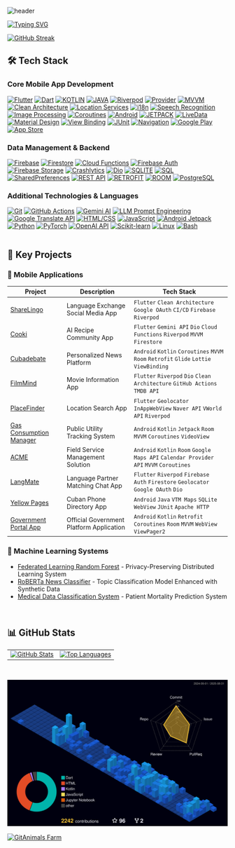 <!--suppress HtmlDeprecatedAttribute -->
![header](https://capsule-render.vercel.app/api?type=waving&color=gradient&height=300&section=header&text=Hi,+I'm+a+Software+Engineer!+🚀&fontSize=45&animation=fadeIn&fontAlignY=38&desc=&descAlignY=51&descAlign=62)


[![Typing SVG](https://readme-typing-svg.herokuapp.com?color=%230077B5&size=24&width=600&height=45&lines=Welcome+to+my+profile!;I'm+Daehan%2C+innovating+digital+solutions)](https://git.io/typing-svg)

[![GitHub Streak](https://github-readme-streak-stats-alpha-ashy-17.vercel.app?user=daehan-lim&theme=transparent&exclude_days=Sun%2CSat)](https://git.io/streak-stats)

## 🛠️ Tech Stack

### Core Mobile App Development
[![Flutter](https://img.shields.io/badge/Flutter-02569B?style=for-the-badge&logo=flutter&logoColor=white)](https://flutter.dev)
[![Dart](https://img.shields.io/badge/Dart-0175C2?style=for-the-badge&logo=dart&logoColor=white)](https://dart.dev/)
[![KOTLIN](https://img.shields.io/badge/KOTLIN-7F52FF?logo=KOTLIN&logoColor=white&style=for-the-badge)](https://kotlinlang.org)
[![JAVA](https://img.shields.io/badge/JAVA-ED8B00?style=for-the-badge&logo=openjdk&logoColor=white)](https://www.java.com)
[![Riverpod](https://img.shields.io/badge/Riverpod-02569B?style=for-the-badge)](https://riverpod.dev/)
[![Provider](https://img.shields.io/badge/Provider-02569B?style=for-the-badge)](https://pub.dev/packages/provider)
[![MVVM](https://img.shields.io/badge/MVVM-ed9242?style=for-the-badge)](https://developer.android.com/topic/architecture)
[![Clean Architecture](https://img.shields.io/badge/Clean_Architecture-4CAF50?style=for-the-badge)](https://blog.cleancoder.com/uncle-bob/2012/08/13/the-clean-architecture.html)
[![Location Services](https://img.shields.io/badge/Location_Services-4285F4?style=for-the-badge&logo=google-maps&logoColor=white)](https://developers.google.com/maps/documentation)
[![i18n](https://img.shields.io/badge/i18n_Internationalization-FF6B6B?style=for-the-badge)](https://flutter.dev/docs/development/accessibility-and-localization/internationalization)
[![Speech Recognition](https://img.shields.io/badge/Speech_Recognition-9C27B0?style=for-the-badge)](https://pub.dev/packages/speech_to_text)
[![Image Processing](https://img.shields.io/badge/Image_Processing-FF9800?style=for-the-badge)](https://pub.dev/packages/image)
[![Coroutines](https://img.shields.io/badge/Coroutines-7E57C2?style=for-the-badge)](https://kotlinlang.org/docs/coroutines-overview.html)
[![Android](https://img.shields.io/badge/Android-3DDC84?logo=Android&logoColor=white&style=for-the-badge)](https://developer.android.com)
[![JETPACK](https://img.shields.io/badge/Jetpack-6b52bf?style=for-the-badge&logo=android&logoColor=white)](https://developer.android.com/jetpack)
[![LiveData](https://img.shields.io/badge/LiveData-1976D2?style=for-the-badge)](https://developer.android.com/topic/libraries/architecture/livedata)
[![Material Design](https://img.shields.io/badge/Material%20Design-757575?logo=Material-Design&logoColor=white&style=for-the-badge)](https://m3.material.io)
[![View Binding](https://img.shields.io/badge/View_Binding-00BFA5?style=for-the-badge)](https://developer.android.com/topic/libraries/view-binding)
[![JUnit](https://img.shields.io/badge/JUnit-25A162?style=for-the-badge&logo=junit5&logoColor=white)](https://junit.org)
[![Navigation](https://img.shields.io/badge/Navigation-6200EE?style=for-the-badge&logo=android&logoColor=white)](https://developer.android.com/guide/navigation)
[![Google Play](https://img.shields.io/badge/Google_Play-414141?style=for-the-badge&logo=google-play&logoColor=white)](https://play.google.com/console)
[![App Store](https://img.shields.io/badge/App_Store-007AFF?style=for-the-badge&logo=apple&logoColor=white)](https://developer.apple.com/app-store/)

### Data Management & Backend
[![Firebase](https://img.shields.io/badge/Firebase-FFCA28?style=for-the-badge&logo=firebase&logoColor=black)](https://firebase.google.com/)
[![Firestore](https://img.shields.io/badge/Firestore-FFCA28?style=for-the-badge&logo=firebase&logoColor=black)](https://firebase.google.com/products/firestore)
[![Cloud Functions](https://img.shields.io/badge/Firebase_Cloud_Functions-4285F4?style=for-the-badge&logo=google-cloud&logoColor=white)](https://firebase.google.com/products/functions)
[![Firebase Auth](https://img.shields.io/badge/Firebase_Auth-FFCA28?style=for-the-badge&logo=firebase&logoColor=black)](https://firebase.google.com/products/auth)
[![Firebase Storage](https://img.shields.io/badge/Firebase_Storage-FFCA28?style=for-the-badge&logo=firebase&logoColor=black)](https://firebase.google.com/products/storage)
[![Crashlytics](https://img.shields.io/badge/Crashlytics-FFCA28?style=for-the-badge&logo=firebase&logoColor=black)](https://firebase.google.com/products/crashlytics)
[![Dio](https://img.shields.io/badge/Dio-02569B?style=for-the-badge)](https://pub.dev/packages/dio)
[![SQLITE](https://img.shields.io/badge/SQLite-003B57?logo=SQLite&logoColor=white&style=for-the-badge)](https://www.sqlite.org)
[![SQL](https://img.shields.io/badge/SQL-4479A1?style=for-the-badge&logo=sql&logoColor=white)](https://www.sqlite.org)
[![SharedPreferences](https://img.shields.io/badge/SharedPreferences-4CAF50?style=for-the-badge)](https://developer.android.com/training/data-storage/shared-preferences)
[![REST API](https://img.shields.io/badge/REST_API-1E90FF?style=for-the-badge)](https://restfulapi.net)
[![RETROFIT](https://img.shields.io/badge/retrofit-67b586?logo=square&logoColor=white&style=for-the-badge)](https://square.github.io/retrofit)
[![ROOM](https://img.shields.io/badge/Room-003B57?style=for-the-badge&logo=android&logoColor=white)](https://developer.android.com/training/data-storage/room)
[![PostgreSQL](https://img.shields.io/badge/PostgreSQL-4169E1?style=for-the-badge&logo=postgresql&logoColor=white)](https://www.postgresql.org)

### Additional Technologies & Languages
[![Git](https://img.shields.io/badge/Git-F05032?style=for-the-badge&logo=git&logoColor=white)](https://git-scm.com)
[![GitHub Actions](https://img.shields.io/badge/GitHub_Actions-2088FF?style=for-the-badge&logo=github-actions&logoColor=white)](https://github.com/features/actions)
[![Gemini AI](https://img.shields.io/badge/Gemini_AI-4285F4?style=for-the-badge&logo=google&logoColor=white)](https://ai.google.dev/)
[![LLM Prompt Engineering](https://img.shields.io/badge/LLM_Prompt_Engineering-FF6B35?style=for-the-badge)](https://platform.openai.com/docs/guides/prompt-engineering)
[![Google Translate API](https://img.shields.io/badge/Google_Translate_API-4285F4?style=for-the-badge&logo=google-translate&logoColor=white)](https://cloud.google.com/translate)
[![HTML/CSS](https://img.shields.io/badge/HTML/CSS-E34F26?style=for-the-badge&logo=html5&logoColor=white)](https://developer.mozilla.org/en-US/docs/Web/HTML)
[![JavaScript](https://img.shields.io/badge/JavaScript-F7DF1E?style=for-the-badge&logo=javascript&logoColor=black)](https://developer.mozilla.org/en-US/docs/Web/JavaScript)
[![Android Jetpack](https://img.shields.io/badge/Android_Jetpack-6b52bf?style=for-the-badge&logo=android&logoColor=white)](https://developer.android.com/jetpack)
[![Python](https://img.shields.io/badge/Python-3776AB?style=for-the-badge&logo=python&logoColor=white)](https://www.python.org)
[![PyTorch](https://img.shields.io/badge/PyTorch-EE4C2C?style=for-the-badge&logo=pytorch&logoColor=white)](https://pytorch.org/)
[![OpenAI API](https://img.shields.io/badge/OpenAI-API-412991?style=for-the-badge&logo=openai&logoColor=white)](https://platform.openai.com/)
[![Scikit-learn](https://img.shields.io/badge/Scikit--learn-F7931E?style=for-the-badge&logo=scikit-learn&logoColor=white)](https://scikit-learn.org/)
[![Linux](https://img.shields.io/badge/Linux-FCC624?style=for-the-badge&logo=linux&logoColor=black)](https://www.linux.org/)
[![Bash](https://img.shields.io/badge/Bash-4EAA25?style=for-the-badge&logo=gnu-bash&logoColor=white)](https://www.gnu.org/software/bash/)
<br>

<span style="display: block; height: 1px;"></span>
## 📂 Key Projects

### 📱 Mobile Applications

| Project | Description | Tech Stack |
|---------|-------------|------------|
| [ShareLingo](https://github.com/zero-to-one-flutter/flutter-share-lingo) | Language Exchange Social Media App | `Flutter` `Clean Architecture` `Google OAuth` `CI/CD` `Firebase` `Riverpod` |
| [Cooki](https://github.com/flutter-fantastic-four/cooki-app) | AI Recipe Community App | `Flutter` `Gemini API` `Dio` `Cloud Functions` `Riverpod` `MVVM` `Firestore` |
| [Cubadebate](https://github.com/daehan-lim/cubadebate-app) | Personalized News Platform | `Android` `Kotlin` `Coroutines` `MVVM` `Room` `Retrofit` `Glide` `Lottie` `ViewBinding` |
| [FilmMind](https://github.com/daehan-lim/flutter-film-mind-app) | Movie Information App | `Flutter` `Riverpod` `Dio` `Clean Architecture` `GitHub Actions` `TMDB API` |
| [PlaceFinder](https://github.com/daehan-lim/flutter-place-finder) | Location Search App | `Flutter` `Geolocator` `InAppWebView` `Naver API` `VWorld API` `Riverpod` |
| [Gas Consumption Manager](https://github.com/daehan-lim/gas-consumption-manager) | Public Utility Tracking System | `Android` `Kotlin` `Jetpack` `Room` `MVVM` `Coroutines` `VideoView` |
| [ACME](https://github.com/daehan-lim/acme) | Field Service Management Solution | `Android` `Kotlin` `Room` `Google Maps API` `Calendar Provider API` `MVVM` `Coroutines` |
| [LangMate](https://github.com/daehan-lim/langmate-app) | Language Partner Matching Chat App | `Flutter` `Riverpod` `Firebase Auth` `Firestore` `Geolocator` `Google OAuth` `Dio` |
| [Yellow Pages](https://github.com/daehan-lim/cuban-yellow-pages) | Cuban Phone Directory App | `Android` `Java` `VTM Maps` `SQLite` `WebView` `JUnit` `Apache HTTP` |
| [Government Portal App](https://github.com/daehan-lim/government-portal-app) | Official Government Platform Application | `Android` `Kotlin` `Retrofit` `Coroutines` `Room` `MVVM` `WebView` `ViewPager2` |

### 🔬 Machine Learning Systems
- [Federated Learning Random Forest](https://arxiv.org/abs/2407.19193) - Privacy-Preserving Distributed Learning System
- [RoBERTa News Classifier](https://github.com/daehan-lim/roberta-sport-news-classifier) - Topic Classification Model Enhanced with Synthetic Data
- [Medical Data Classification System](https://github.com/daehan-lim/associative-classifier-mortality-prediction) - Patient Mortality Prediction System

<br>

## 📊 GitHub Stats

<table align="center">
  <tr>
    <td>
      <a href="https://github.com/anuraghazra/github-readme-stats">
        <img src="https://vercel-eight-red-42.vercel.app/api?username=daehan-lim&show_icons=true&theme=transparent&include_all_commits=true" alt="GitHub Stats" width="400"/>
      </a>
    </td>
    <td>
      <a href="https://github.com/anuraghazra/github-readme-stats">
        <img src="https://github-readme-stats.vercel.app/api/top-langs/?username=daehan-lim&layout=compact&theme=transparent" alt="Top Languages" width="300"/>
      </a>
    </td>
  </tr>
</table>

<br>

![](./profile-3d-contrib/profile-night-view.svg)

<a href="https://github.com/devxb/gitanimals">
  <img src="https://render.gitanimals.org/farms/daehan-lim}" alt="GitAnimals Farm"/>
</a>

<br>
